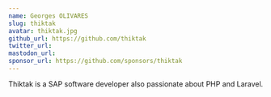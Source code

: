 ```yaml
---
name: Georges OLIVARES
slug: thiktak
avatar: thiktak.jpg
github_url: https://github.com/thiktak
twitter_url: 
mastodon_url: 
sponsor_url: https://github.com/sponsors/thiktak
---
```


Thiktak is a SAP software developer also passionate about PHP and Laravel.